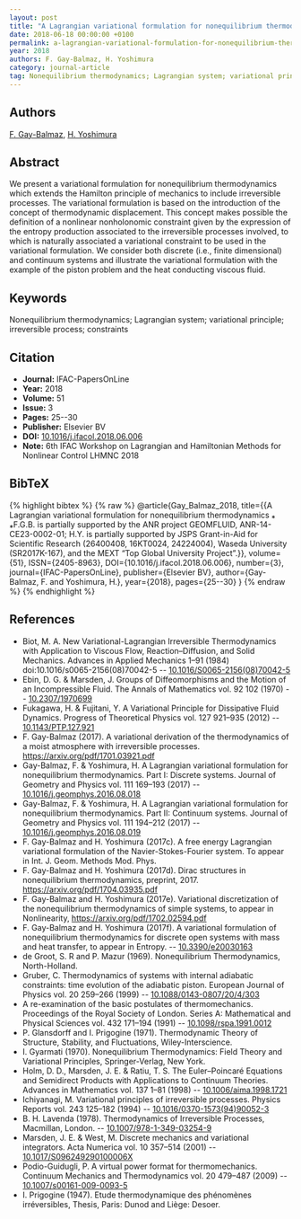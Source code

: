 ```yaml
---
layout: post
title: "A Lagrangian variational formulation for nonequilibrium thermodynamics”."
date: 2018-06-18 00:00:00 +0100
permalink: a-lagrangian-variational-formulation-for-nonequilibrium-thermodynamics
year: 2018
authors: F. Gay-Balmaz, H. Yoshimura
category: journal-article
tag: Nonequilibrium thermodynamics; Lagrangian system; variational principle; irreversible process; constraints
---
```

 
## Authors
[F. Gay-Balmaz](authors/francois-gay-balmaz), [H. Yoshimura](authors/hiroaki-yoshimura)
 
## Abstract
We present a variational formulation for nonequilibrium thermodynamics which extends the Hamilton principle of mechanics to include irreversible processes. The variational formulation is based on the introduction of the concept of thermodynamic displacement. This concept makes possible the definition of a nonlinear nonholonomic constraint given by the expression of the entropy production associated to the irreversible processes involved, to which is naturally associated a variational constraint to be used in the variational formulation. We consider both discrete (i.e., finite dimensional) and continuum systems and illustrate the variational formulation with the example of the piston problem and the heat conducting viscous fluid.
 
## Keywords
Nonequilibrium thermodynamics; Lagrangian system; variational principle; irreversible process; constraints
 
## Citation
- **Journal:** IFAC-PapersOnLine
- **Year:** 2018
- **Volume:** 51
- **Issue:** 3
- **Pages:** 25--30
- **Publisher:** Elsevier BV
- **DOI:** [10.1016/j.ifacol.2018.06.006](https://doi.org/10.1016/j.ifacol.2018.06.006)
- **Note:** 6th IFAC Workshop on Lagrangian and Hamiltonian Methods for Nonlinear Control LHMNC 2018
 
## BibTeX
{% highlight bibtex %}
{% raw %}
@article{Gay_Balmaz_2018,
  title={{A Lagrangian variational formulation for nonequilibrium thermodynamics ⁎ ⁎F.G.B. is partially supported by the ANR project GEOMFLUID, ANR-14-CE23-0002-01; H.Y. is partially supported by JSPS Grant-in-Aid for Scientific Research (26400408, 16KT0024, 24224004), Waseda University (SR2017K-167), and the MEXT “Top Global University Project”.}},
  volume={51},
  ISSN={2405-8963},
  DOI={10.1016/j.ifacol.2018.06.006},
  number={3},
  journal={IFAC-PapersOnLine},
  publisher={Elsevier BV},
  author={Gay-Balmaz, F. and Yoshimura, H.},
  year={2018},
  pages={25--30}
}
{% endraw %}
{% endhighlight %}
 
## References
- Biot, M. A. New Variational-Lagrangian Irreversible Thermodynamics with Application to Viscous Flow, Reaction–Diffusion, and Solid Mechanics. Advances in Applied Mechanics 1–91 (1984) doi:10.1016/s0065-2156(08)70042-5 -- [10.1016/S0065-2156(08)70042-5](https://doi.org/10.1016/S0065-2156(08)70042-5)
- Ebin, D. G. & Marsden, J. Groups of Diffeomorphisms and the Motion of an Incompressible Fluid. The Annals of Mathematics vol. 92 102 (1970) -- [10.2307/1970699](https://doi.org/10.2307/1970699)
- Fukagawa, H. & Fujitani, Y. A Variational Principle for Dissipative Fluid Dynamics. Progress of Theoretical Physics vol. 127 921–935 (2012) -- [10.1143/PTP.127.921](https://doi.org/10.1143/PTP.127.921)
- F. Gay-Balmaz (2017). A variational derivation of the thermodynamics of a moist atmosphere with irreversible processes. https://arxiv.org/pdf/1701.03921.pdf
- Gay-Balmaz, F. & Yoshimura, H. A Lagrangian variational formulation for nonequilibrium thermodynamics. Part I: Discrete systems. Journal of Geometry and Physics vol. 111 169–193 (2017) -- [10.1016/j.geomphys.2016.08.018](https://doi.org/10.1016/j.geomphys.2016.08.018)
- Gay-Balmaz, F. & Yoshimura, H. A Lagrangian variational formulation for nonequilibrium thermodynamics. Part II: Continuum systems. Journal of Geometry and Physics vol. 111 194–212 (2017) -- [10.1016/j.geomphys.2016.08.019](https://doi.org/10.1016/j.geomphys.2016.08.019)
- F. Gay-Balmaz and H. Yoshimura (2017c). A free energy Lagrangian variational formulation of the Navier-Stokes-Fourier system. To appear in Int. J. Geom. Methods Mod. Phys.
- F. Gay-Balmaz and H. Yoshimura (2017d). Dirac structures in nonequilibrium thermodynamics, preprint, 2017. https://arxiv.org/pdf/1704.03935.pdf
- F. Gay-Balmaz and H. Yoshimura (2017e). Variational discretization of the nonequilibrium thermodynamics of simple systems, to appear in Nonlinearity, https://arxiv.org/pdf/1702.02594.pdf
- F. Gay-Balmaz and H. Yoshimura (2017f). A variational formulation of nonequilibrium thermodynamics for discrete open systems with mass and heat transfer, to appear in Entropy. -- [10.3390/e20030163](https://doi.org/10.3390/e20030163)
- de Groot, S. R and P. Mazur (1969). Nonequilibrium Thermodynamics, North-Holland.
- Gruber, C. Thermodynamics of systems with internal adiabatic constraints: time evolution of the adiabatic piston. European Journal of Physics vol. 20 259–266 (1999) -- [10.1088/0143-0807/20/4/303](https://doi.org/10.1088/0143-0807/20/4/303)
- A re-examination of the basic postulates of thermomechanics. Proceedings of the Royal Society of London. Series A: Mathematical and Physical Sciences vol. 432 171–194 (1991) -- [10.1098/rspa.1991.0012](https://doi.org/10.1098/rspa.1991.0012)
- P. Glansdorff and I. Prigogine (1971). Thermodynamic Theory of Structure, Stability, and Fluctuations, Wiley-Interscience.
- I. Gyarmati (1970). Nonequilibrium Thermodynamics: Field Theory and Variational Principles, Springer-Verlag, New York.
- Holm, D. D., Marsden, J. E. & Ratiu, T. S. The Euler–Poincaré Equations and Semidirect Products with Applications to Continuum Theories. Advances in Mathematics vol. 137 1–81 (1998) -- [10.1006/aima.1998.1721](https://doi.org/10.1006/aima.1998.1721)
- Ichiyanagi, M. Variational principles of irreversible processes. Physics Reports vol. 243 125–182 (1994) -- [10.1016/0370-1573(94)90052-3](https://doi.org/10.1016/0370-1573(94)90052-3)
- B. H. Lavenda (1978). Thermodynamics of Irreversible Processes, Macmillan, London. -- [10.1007/978-1-349-03254-9](https://doi.org/10.1007/978-1-349-03254-9)
- Marsden, J. E. & West, M. Discrete mechanics and variational integrators. Acta Numerica vol. 10 357–514 (2001) -- [10.1017/S096249290100006X](https://doi.org/10.1017/S096249290100006X)
- Podio-Guidugli, P. A virtual power format for thermomechanics. Continuum Mechanics and Thermodynamics vol. 20 479–487 (2009) -- [10.1007/s00161-009-0093-5](https://doi.org/10.1007/s00161-009-0093-5)
- I. Prigogine (1947). Etude thermodynamique des phénomènes irréversibles, Thesis, Paris: Dunod and Liège: Desoer.

